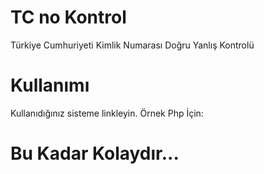 # TC no Kontrol
Türkiye Cumhuriyeti Kimlik Numarası Doğru Yanlış Kontrolü 

# Kullanımı
Kullanıdığınız sisteme linkleyin.
Örnek Php İçin: <script type="text/javascript" src="<?= base_url('elzem/');?>mJS/mTCno.js"></script>


<script type="text/javascript">
$("input#TcNo").mTCno({ gosterim: '#tcnoyazi' });
</script>

# Bu Kadar Kolaydır...
